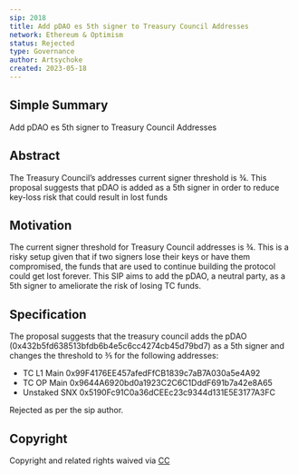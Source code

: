 ```yaml
---
sip: 2018
title: Add pDAO es 5th signer to Treasury Council Addresses
network: Ethereum & Optimism
status: Rejected
type: Governance
author: Artsychoke
created: 2023-05-18
---
```


## Simple Summary
Add pDAO es 5th signer to Treasury Council Addresses

## Abstract
The Treasury Council’s addresses current signer threshold is ¾. This proposal suggests that pDAO is added as a 5th signer in order to reduce key-loss risk that could result in lost funds

## Motivation
The current signer threshold for Treasury Council addresses is ¾. This is a risky setup given that if two signers lose their keys or have them compromised, the funds that are used to continue building the protocol could get lost forever. This SIP aims to add the pDAO, a neutral party, as a 5th signer to ameliorate the risk of losing TC funds. 

## Specification
The proposal suggests that the treasury council adds the pDAO (0x432b5fd638513bfdb6b4e5c6cc4274cb45d79bd7) as a 5th signer and changes the threshold to ⅗ for the following addresses:

- TC  L1 Main 0x99F4176EE457afedFfCB1839c7aB7A030a5e4A92
- TC OP Main 0x9644A6920bd0a1923C2C6C1DddF691b7a42e8A65 
- Unstaked SNX 0x5190Fc91C0a36dCEEc23c9344d131E5E3177A3FC

Rejected as per the sip author.

## Copyright
Copyright and related rights waived via [CC](https://creativecommons.org/publicdomain/zero/1.0/)
